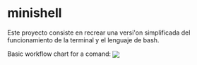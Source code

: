 # minishell
Este proyecto consiste en recrear una versi'on simplificada del funcionamiento de la terminal y el lenguaje de bash.

Basic workflow chart for a comand:
<img align="center" src="https://github.com/user-attachments/assets/d1577d14-d5cb-4d15-a416-b1d55b44ad54"></img>
